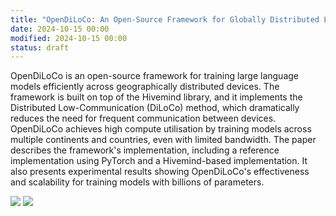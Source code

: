 ```yaml
---
title: "OpenDiLoCo: An Open-Source Framework for Globally Distributed Low-Communication Training"
date: 2024-10-15 00:00
modified: 2024-10-15 00:00
status: draft
---
```


OpenDiLoCo is an open-source framework for training large language models efficiently across geographically distributed devices. The framework is built on top of the Hivemind library, and it implements the Distributed Low-Communication (DiLoCo) method, which dramatically reduces the need for frequent communication between devices. OpenDiLoCo achieves high compute utilisation by training models across multiple continents and countries, even with limited bandwidth. The paper describes the framework's implementation, including a reference implementation using PyTorch and a Hivemind-based implementation. It also presents experimental results showing OpenDiLoCo's effectiveness and scalability for training models with billions of parameters.

![](../../../../_media/opendiloco-an-open-source-framework-for-globally-distributed-low-communication-trainin-title.png)
![](../../../../_media/opendiloco-an-open-source-framework-for-globally-distributed-low-communication-trainin-abstract.png)
